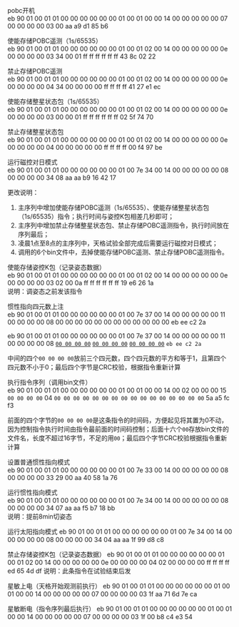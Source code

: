 pobc开机  
eb 90 01 00 01 01 00 00 00 00 00 00 01 00 01 00 00 14 00 00 00 00 00 07 00 00 00 00 03 00 aa a9 d1 85 b6

使能存储POBC遥测（1s/65535）  
eb 90 01 00 01 01 00 00 00 00 00 00 01 00 01 02 00 14 00 00 00 00 00 0e 00 00 00 00 03 34 00 01 ff ff ff ff ff ff 43 8c 02 22

禁止存储POBC遥测  
eb 90 01 00 01 01 00 00 00 00 00 00 01 00 01 02 00 14 00 00 00 00 00 0e 00 00 00 00 04 34 00 00 00 00 ff ff ff ff 41 27 e1 ec

使能存储整星状态包（1s/65535）  
eb 90 01 00 01 01 00 00 00 00 00 00 01 00 01 02 00 14 00 00 00 00 00 0e 00 00 00 00 03 00 00 01 ff ff ff ff ff ff 02 5f 74 70

禁止存储整星状态包  
eb 90 01 00 01 01 00 00 00 00 00 00 01 00 01 02 00 14 00 00 00 00 00 0e 00 00 00 00 04 00 00 00 00 00 ff ff ff ff 00 f4 97 be

运行磁控对日模式  
eb 90 01 00 01 01 00 00 00 00 00 00 01 00 7e 34 00 14 00 00 00 00 00 08 00 00 00 00 34 08 aa aa b9 16 42 17



更改说明：  
1. 主序列中增加使能存储POBC遥测（1s/65535）、使能存储整星状态包（1s/65535）指令；执行时间与姿控K包相差几秒即可；
2. 主序列中增加禁止存储整星状态包、禁止存储POBC遥测指令，执行时间放在序列最后；
3. 凌晨1点至8点的主序列中，天格试验全部完成后需要运行磁控对日模式；
4. 调用的6个bin文件中，去掉使能存储POBC遥测、禁止存储POBC遥测指令。


使能存储姿控K包（记录姿态数据）  
eb 90 01 00 01 01 00 00 00 00 00 00 01 00 01 02 00 14 00 00 00 00 00 0e 00 00 00 00 03 02 00 0a ff ff ff ff ff ff 19 e6 26 1a  
说明：调姿态之前发该指令


惯性指向四元数上注  
eb 90 01 00 01 01 00 00 00 00 00 00 01 00 7e 37 00 14 00 00 00 00 00 11 00 00 00 00 08 00 00 00 00 00 00 00 00 00 00 00 00 eb ee c2 2a

eb 90 01 00 01 01 00 00 00 00 00 00 01 00 7e 37 00 14 00 00 00 00 00 11 00 00 00 00 08 <u>`00 00 00 00`</u> <u>`00 00 00 00`</u> <u>`00 00 00 00`</u> `eb ee c2 2a`

中间的四个`00 00 00 00`放前三个四元数，四个四元数的平方和等于1，且第四个四元数不小于0；最后四个字节是CRC校验，根据指令重新计算

 
执行指令序列（调用bin文件）  
eb 90 01 00 01 01 00 00 00 00 00 00 01 00 01 00 00 14 00 02 00 00 00 15 `00 00 00 00` 04 `00 00 00 00 00 00 00 00 00 00 00 00 00 00 00 00` 5a a5 fc f3

前面的四个字节的`00 00 00 00`是这条指令的时间码，方便起见将其置为0不动，因为控制指令执行时间由指令最前面的时间码控制；后面十六个`00`存放bin文件的文件名，长度不超过16字节，不足的用`00`；最后四个字节CRC校验根据指令重新计算


设置普通惯性指向模式  
eb 90 01 00 01 01 00 00 00 00 00 00 01 00 7e 33 00 14 00 00 00 00 00 08 00 00 00 00 33 29 00 aa 40 58 1a 76

运行惯性指向模式  
eb 90 01 00 01 01 00 00 00 00 00 00 01 00 7e 34 00 14 00 00 00 00 00 08 00 00 00 00 34 07 aa aa f5 b7 18 bb  
说明：提前8min切姿态



运行太阳指向模式
eb 90 01 00 01 01 00 00 00 00 00 00 01 00 7e 34 00 14 00 00 00 00 00 08 00 00 00 00 34 04 aa aa 1f 99 d8 c8



禁止存储姿控K包（记录姿态数据）
eb 90 01 00 01 01 00 00 00 00 00 00 01 00 01 02 00 14 00 00 00 00 00 0e 00 00 00 00 04 02 00 00 00 00 ff ff ff ff ed 65 4d df
说明：此条指令在试验结束后发


星敏上电（天格开始观测前执行）
eb 90 01 00 01 01 00 00 00 00 00 00 01 00 01 00 00 14 00 00 00 00 00 07 00 00 00 00 03 1f aa 71 6d 7e ca 

星敏断电（指令序列最后执行）
eb 90 01 00 01 01 00 00 00 00 00 00 01 00 01 00 00 14 00 00 00 00 00 07 00 00 00 00 03 1f 00 b8 c4 e3 54